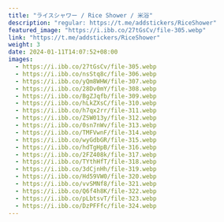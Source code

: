 ```yaml
---
title: "ライスシャワー / Rice Shower / 米浴"
description: "regular: https://t.me/addstickers/RiceShower"
featured_image: "https://i.ibb.co/27tGsCv/file-305.webp"
link: "https://t.me/addstickers/RiceShower"
weight: 3
date: 2024-01-11T14:07:52+08:00
images:
  - https://i.ibb.co/27tGsCv/file-305.webp
  - https://i.ibb.co/nsStq8c/file-306.webp
  - https://i.ibb.co/yQm8WHW/file-307.webp
  - https://i.ibb.co/28Dv0mY/file-308.webp
  - https://i.ibb.co/BgZJqfb/file-309.webp
  - https://i.ibb.co/hLkZXsC/file-310.webp
  - https://i.ibb.co/h7qx2rr/file-311.webp
  - https://i.ibb.co/ZSW013y/file-312.webp
  - https://i.ibb.co/0sn7nWv/file-313.webp
  - https://i.ibb.co/TMFVwnF/file-314.webp
  - https://i.ibb.co/wyGdbGR/file-315.webp
  - https://i.ibb.co/hdTgHpB/file-316.webp
  - https://i.ibb.co/2FZ408k/file-317.webp
  - https://i.ibb.co/TYthHfT/file-318.webp
  - https://i.ibb.co/3dCjnHh/file-319.webp
  - https://i.ibb.co/Hd59VW0/file-320.webp
  - https://i.ibb.co/vvSMNf8/file-321.webp
  - https://i.ibb.co/Q6f4h8K/file-322.webp
  - https://i.ibb.co/pLbtsvT/file-323.webp
  - https://i.ibb.co/DzPFFfc/file-324.webp
---
```

